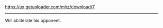 https://ux.getuploader.com/mhz/download/7
___________________________________________
Will obliterate his opponent.
